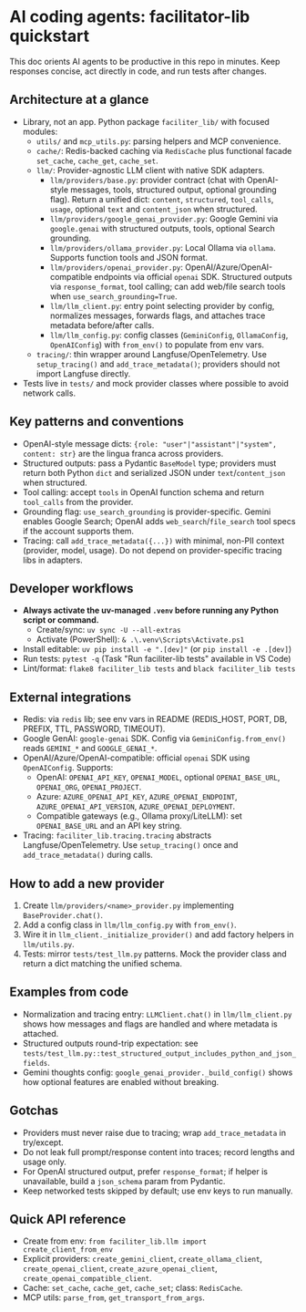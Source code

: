 # AI coding agents: facilitator-lib quickstart

This doc orients AI agents to be productive in this repo in minutes. Keep responses concise, act directly in code, and run tests after changes.

## Architecture at a glance
- Library, not an app. Python package `faciliter_lib/` with focused modules:
  - `utils/` and `mcp_utils.py`: parsing helpers and MCP convenience.
  - `cache/`: Redis-backed caching via `RedisCache` plus functional facade `set_cache`, `cache_get`, `cache_set`.
  - `llm/`: Provider-agnostic LLM client with native SDK adapters.
    - `llm/providers/base.py`: provider contract (chat with OpenAI-style messages, tools, structured output, optional grounding flag). Return a unified dict: `content`, `structured`, `tool_calls`, `usage`, optional `text` and `content_json` when structured.
    - `llm/providers/google_genai_provider.py`: Google Gemini via `google.genai` with structured outputs, tools, optional Search grounding.
    - `llm/providers/ollama_provider.py`: Local Ollama via `ollama`. Supports function tools and JSON format.
    - `llm/providers/openai_provider.py`: OpenAI/Azure/OpenAI-compatible endpoints via official `openai` SDK. Structured outputs via `response_format`, tool calling; can add web/file search tools when `use_search_grounding=True`.
    - `llm/llm_client.py`: entry point selecting provider by config, normalizes messages, forwards flags, and attaches trace metadata before/after calls.
    - `llm/llm_config.py`: config classes (`GeminiConfig`, `OllamaConfig`, `OpenAIConfig`) with `from_env()` to populate from env vars.
  - `tracing/`: thin wrapper around Langfuse/OpenTelemetry. Use `setup_tracing()` and `add_trace_metadata()`; providers should not import Langfuse directly.
- Tests live in `tests/` and mock provider classes where possible to avoid network calls.

## Key patterns and conventions
- OpenAI-style message dicts: `{role: "user"|"assistant"|"system", content: str}` are the lingua franca across providers.
- Structured outputs: pass a Pydantic `BaseModel` type; providers must return both Python `dict` and serialized JSON under `text`/`content_json` when structured.
- Tool calling: accept `tools` in OpenAI function schema and return `tool_calls` from the provider.
- Grounding flag: `use_search_grounding` is provider-specific. Gemini enables Google Search; OpenAI adds `web_search`/`file_search` tool specs if the account supports them.
- Tracing: call `add_trace_metadata({...})` with minimal, non-PII context (provider, model, usage). Do not depend on provider-specific tracing libs in adapters.


## Developer workflows
- **Always activate the uv-managed `.venv` before running any Python script or command.**
  - Create/sync: `uv sync -U --all-extras`
  - Activate (PowerShell): `& .\.venv\Scripts\Activate.ps1`
- Install editable: `uv pip install -e ".[dev]"` (or `pip install -e .[dev]`)
- Run tests: `pytest -q` (Task "Run faciliter-lib tests" available in VS Code)
- Lint/format: `flake8 faciliter_lib tests` and `black faciliter_lib tests`

## External integrations
- Redis: via `redis` lib; see env vars in README (REDIS_HOST, PORT, DB, PREFIX, TTL, PASSWORD, TIMEOUT).
- Google GenAI: `google-genai` SDK. Config via `GeminiConfig.from_env()` reads `GEMINI_*` and `GOOGLE_GENAI_*`.
- OpenAI/Azure/OpenAI-compatible: official `openai` SDK using `OpenAIConfig`. Supports:
  - OpenAI: `OPENAI_API_KEY`, `OPENAI_MODEL`, optional `OPENAI_BASE_URL`, `OPENAI_ORG`, `OPENAI_PROJECT`.
  - Azure: `AZURE_OPENAI_API_KEY`, `AZURE_OPENAI_ENDPOINT`, `AZURE_OPENAI_API_VERSION`, `AZURE_OPENAI_DEPLOYMENT`.
  - Compatible gateways (e.g., Ollama proxy/LiteLLM): set `OPENAI_BASE_URL` and an API key string.
- Tracing: `faciliter_lib.tracing.tracing` abstracts Langfuse/OpenTelemetry. Use `setup_tracing()` once and `add_trace_metadata()` during calls.

## How to add a new provider
1. Create `llm/providers/<name>_provider.py` implementing `BaseProvider.chat()`.
2. Add a config class in `llm/llm_config.py` with `from_env()`.
3. Wire it in `llm_client._initialize_provider()` and add factory helpers in `llm/utils.py`.
4. Tests: mirror `tests/test_llm.py` patterns. Mock the provider class and return a dict matching the unified schema.

## Examples from code
- Normalization and tracing entry: `LLMClient.chat()` in `llm/llm_client.py` shows how messages and flags are handled and where metadata is attached.
- Structured outputs round-trip expectation: see `tests/test_llm.py::test_structured_output_includes_python_and_json_fields`.
- Gemini thoughts config: `google_genai_provider._build_config()` shows how optional features are enabled without breaking.

## Gotchas
- Providers must never raise due to tracing; wrap `add_trace_metadata` in try/except.
- Do not leak full prompt/response content into traces; record lengths and usage only.
- For OpenAI structured output, prefer `response_format`; if helper is unavailable, build a `json_schema` param from Pydantic.
- Keep networked tests skipped by default; use env keys to run manually.

## Quick API reference
- Create from env: `from faciliter_lib.llm import create_client_from_env`
- Explicit providers: `create_gemini_client`, `create_ollama_client`, `create_openai_client`, `create_azure_openai_client`, `create_openai_compatible_client`.
- Cache: `set_cache`, `cache_get`, `cache_set`; class: `RedisCache`.
- MCP utils: `parse_from`, `get_transport_from_args`.

